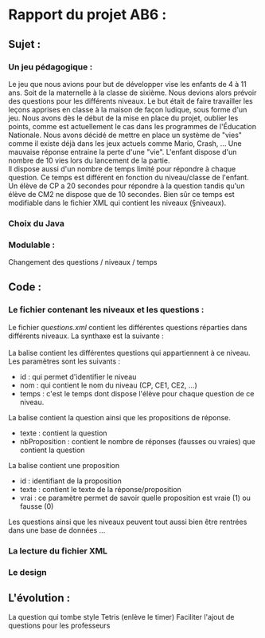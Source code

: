 # Rapport du projet AB6 : 

## Sujet :

### Un jeu pédagogique : 
Le jeu que nous avions pour but de développer vise les enfants de 4 à 11 ans. Soit de la maternelle à la classe de sixième. Nous devions alors prévoir des questions pour les différents niveaux. Le but était de faire travailler les leçons apprises en classe à la maison de façon ludique, sous forme d'un jeu. Nous avons dès le début de la mise en place du projet, oublier les points, comme est actuellement le cas dans les programmes de l'Éducation Nationale. Nous avons décidé de mettre en place un système de "vies" comme il existe déjà dans les jeux actuels comme Mario, Crash, ... Une mauvaise réponse entraine la perte d'une "vie". L'enfant dispose d'un nombre de 10 vies lors du lancement de la partie.  
Il dispose aussi d'un nombre de temps limité pour répondre à chaque question. Ce temps est différent en fonction du niveau/classe de l'enfant. Un élève de CP a 20 secondes pour répondre à la question tandis qu'un élève de CM2 ne dispose que de 10 secondes. Bien sûr ce temps est modifiable dans le fichier XML qui contient les niveaux (§niveaux). 


### Choix du Java 

### Modulable :
Changement des questions / niveaux / temps 

## Code :

### Le fichier contenant les niveaux et les questions :
Le fichier *questions.xml* contient les différentes questions réparties dans différents niveaux. La synthaxe est la suivante :  
    <Niveau id="1" nom="CP" temps="20" >
        <Question texte="Question ?" nbProposition="2">
            <Proposition id="1" texte="Reponse 1" vrai="1">
            <Proposition id="2" texte="Reponse 2" vrai="0">
        </Question>
    </Niveau>  
La balise *<Niveau>* contient les différentes questions qui appartiennent à ce niveau. Les paramètres sont les suivants :
  - id : qui permet d'identifier le niveau
  - nom : qui contient le nom du niveau (CP, CE1, CE2, ...)
  - temps : c'est le temps dont dispose l'élève pour chaque question de ce niveau.
  
La balise *<Question>* contient la question ainsi que les propositions de réponse.  
  - texte : contient la question
  - nbProposition : contient le nombre de réponses (fausses ou vraies) que contient la question
  
La balise *<Proposition>* contient une proposition  
  - id : identifiant de la proposition
  - texte : contient le texte de la réponse/proposition
  - vrai : ce paramètre permet de savoir quelle proposition est vraie (1) ou fausse (0)  
  
Les questions ainsi que les niveaux peuvent tout aussi bien être rentrées dans une base de données ...

### La lecture du fichier XML

### Le design 


## L'évolution :

La question qui tombe style Tetris (enlève le timer)
Faciliter l'ajout de questions pour les professeurs 

